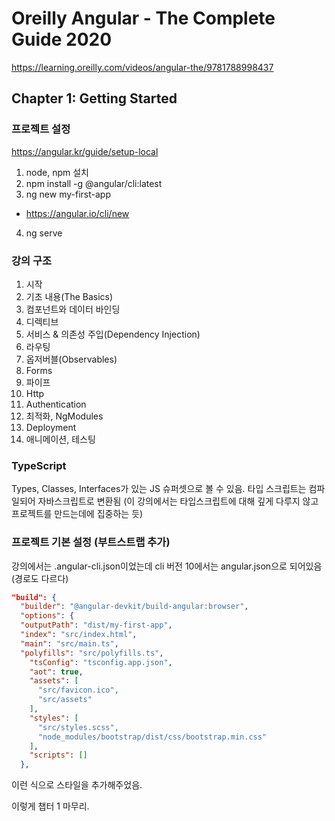 # Oreilly Angular - The Complete Guide 2020

<https://learning.oreilly.com/videos/angular-the/9781788998437>

## Chapter 1: Getting Started

### 프로젝트 설정

https://angular.kr/guide/setup-local

1. node, npm 설치
2. npm install -g @angular/cli:latest
3. ng new my-first-app
  - https://angular.io/cli/new
4. ng serve

### 강의 구조

1. 시작
2. 기초 내용(The Basics)
3. 컴포넌트와 데이터 바인딩
4. 디렉티브
5. 서비스 & 의존성 주입(Dependency Injection)
6. 라우팅
7. 옵저버블(Observables)
8. Forms
9. 파이프
10. Http
11. Authentication
12. 최적화, NgModules
13. Deployment
14. 애니메이션, 테스팅

### TypeScript

Types, Classes, Interfaces가 있는 JS 슈퍼셋으로 볼 수 있음.
타입 스크립트는 컴파일되어 자바스크립트로 변환됨
(이 강의에서는 타입스크립트에 대해 깊게 다루지 않고 프로젝트를 만드는데에 집중하는 듯)

### 프로젝트 기본 설정 (부트스트랩 추가)

강의에서는 .angular-cli.json이었는데 cli 버전 10에서는 angular.json으로 되어있음 (경로도 다르다)

```json
"build": {
  "builder": "@angular-devkit/build-angular:browser",
  "options": {
  "outputPath": "dist/my-first-app",
  "index": "src/index.html",
  "main": "src/main.ts",
  "polyfills": "src/polyfills.ts",
    "tsConfig": "tsconfig.app.json",
    "aot": true,
    "assets": [
      "src/favicon.ico",
      "src/assets"
    ],
    "styles": [
      "src/styles.scss",
      "node_modules/bootstrap/dist/css/bootstrap.min.css"
    ],
    "scripts": []
  },
```

이런 식으로 스타일을 추가해주었음.

이렇게 챕터 1 마무리.

